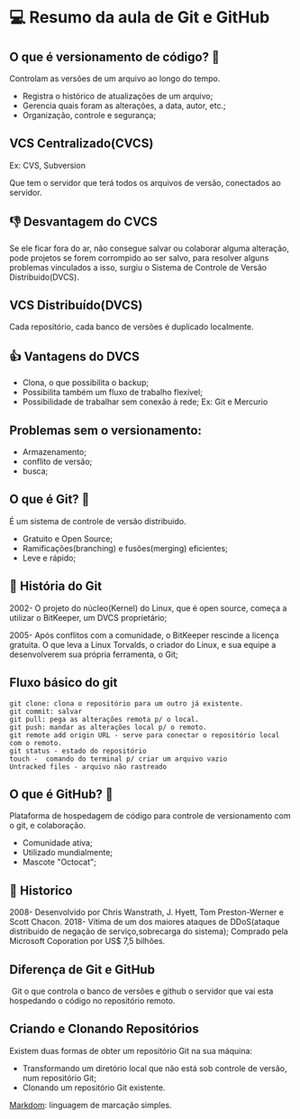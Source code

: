 
# 💻 Resumo da aula de Git e GitHub

## O que é versionamento de código? 🤔

Controlam as versões de um arquivo ao longo do tempo.

- Registra o histórico de atualizações de um arquivo;
- Gerencia quais foram as alterações, a data, autor, etc.;
- Organização, controle e segurança;

## VCS Centralizado(CVCS)
Ex: CVS, Subversion

Que tem o servidor que terá todos os arquivos de versão, conectados ao servidor.

## 👎 Desvantagem do CVCS
Se ele ficar fora do ar, não consegue salvar ou colaborar alguma alteração, pode projetos se forem corrompido ao ser salvo, para resolver alguns problemas vinculados a isso, surgiu o Sistema de Controle de Versão Distribuido(DVCS).

## VCS Distribuído(DVCS)

Cada repositório, cada banco de versões é duplicado localmente.

## 👍 Vantagens do DVCS

- Clona, o que possibilita o backup;
- Possibilita também um fluxo de trabalho flexível;
- Possibilidade de trabalhar sem conexão à rede;
Ex: Git e Mercurio

## Problemas sem o versionamento:
- Armazenamento;
- conflito de versão;
- busca;
## O que é Git? 🤔
É um sistema de controle de versão distribuido.

- Gratuito e Open Source;
- Ramificações(branching) e fusões(merging) eficientes;
- Leve e rápido;

## 📜 História do Git

2002- O projeto do núcleo(Kernel) do Linux, que é open source, começa a utilizar o BitKeeper, um DVCS proprietário;

2005- Após conflitos com a comunidade, o BitKeeper rescinde a licença gratuita. O que leva a Linux Torvalds, o criador do Linux, e sua equipe a desenvolverem sua própria ferramenta, o Git;

## Fluxo básico do git
    git clone: clona o repositório para um outro já existente.
    git commit: salvar
    git pull: pega as alterações remota p/ o local.
    git push: mandar as alterações local p/ o remoto.
    git remote add origin URL - serve para conectar o repositório local com o remoto.
    git status - estado do repositório
    touch -  comando do terminal p/ criar um arquivo vazio
    Untracked files - arquivo não rastreado

## O que é GitHub? 🤔
Plataforma de hospedagem de código para controle de versionamento com o git, e colaboração.
- Comunidade ativa;
- Utilizado mundialmente;
- Mascote "Octocat";

## 📜 Historico
2008- Desenvolvido por Chris Wanstrath, J. Hyett, Tom Preston-Werner e Scott Chacon.
2018- Vítima de um dos maiores ataques de DDoS(ataque distribuido de negação de serviço,sobrecarga do sistema); Comprado pela Microsoft Coporation por US$ 7,5 bilhões.

## Diferença de Git e GitHub

 Git o que controla o banco de versões e github o servidor que vai esta hospedando o código no repositório remoto.

## Criando e Clonando Repositórios

Existem duas formas de obter um repositório Git na sua máquina:

- Transformando um diretório local que não está sob controle de versão, num repositório Git;
- Clonando um repositório Git existente.

[Markdom](https://docs.github.com/pt/get-started/writing-on-github/getting-started-with-writing-and-formatting-on-github/quickstart-for-writing-on-github): linguagem de marcação simples.


